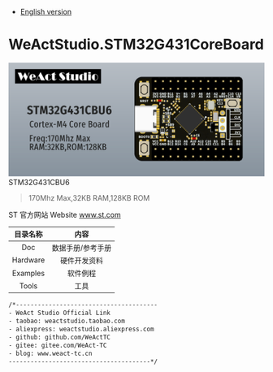 * [English version](./README.md)
# WeActStudio.STM32G431CoreBoard
![display](Images/0.png)
STM32G431CBU6
> 170Mhz Max,32KB RAM,128KB ROM

ST 官方网站 Website www.st.com

|目录名称|内容|
| :--:|:--:|
|Doc| 数据手册/参考手册|
|Hardware| 硬件开发资料|
|Examples|软件例程|
|Tools|工具|

```
/*---------------------------------------
- WeAct Studio Official Link
- taobao: weactstudio.taobao.com
- aliexpress: weactstudio.aliexpress.com
- github: github.com/WeActTC
- gitee: gitee.com/WeAct-TC
- blog: www.weact-tc.cn
---------------------------------------*/
```